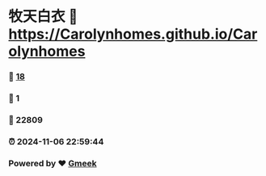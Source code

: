 # 牧天白衣 :link: https://Carolynhomes.github.io/Carolynhomes 
### :page_facing_up: [18](https://Carolynhomes.github.io/Carolynhomes/tag.html) 
### :speech_balloon: 1 
### :hibiscus: 22809 
### :alarm_clock: 2024-11-06 22:59:44 
### Powered by :heart: [Gmeek](https://github.com/Meekdai/Gmeek)
